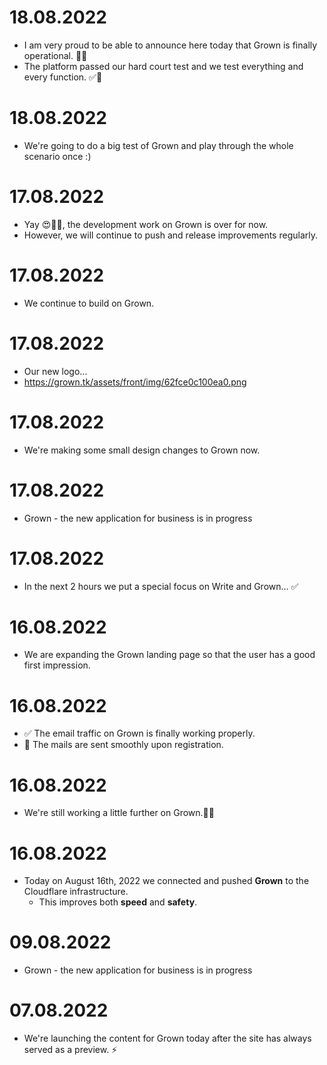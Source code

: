 # 18.08.2022
 - I am very proud to be able to announce here today that Grown is finally operational. 🧡📂
 - The platform passed our hard court test and we test everything and every function. ✅📱
# 18.08.2022
 - We're going to do a big test of Grown and play through the whole scenario once :)
# 17.08.2022
 - Yay 😍🥳🥳, the development work on Grown is over for now.
 - However, we will continue to push and release improvements regularly.
# 17.08.2022
 - We continue to build on Grown.
# 17.08.2022
 - Our new logo...
 - https://grown.tk/assets/front/img/62fce0c100ea0.png
# 17.08.2022
 - We're making some small design changes to Grown now.
# 17.08.2022
 - Grown - the new application for business is in progress
# 17.08.2022
 - In the next 2 hours we put a special focus on Write and Grown... ✅
# 16.08.2022
 - We are expanding the Grown landing page so that the user has a good first impression.
# 16.08.2022
 - ✅ The email traffic on Grown is finally working properly.
 - 🚀 The mails are sent smoothly upon registration.
# 16.08.2022
 - We're still working a little further on Grown.🥳🌱

# 16.08.2022
 - Today on August 16th, 2022 we connected and pushed **Grown** to the Cloudflare infrastructure.
    - This improves both **speed** and **safety**.

# 09.08.2022
 - Grown - the new application for business is in progress

# 07.08.2022
 - We're launching the content for Grown today after the site has always served as a preview. ⚡️

